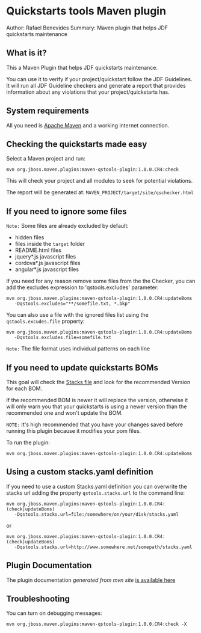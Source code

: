 Quickstarts tools Maven plugin
==============================
Author: Rafael Benevides
Summary: Maven plugin that helps JDF quickstarts maintenance

What is it?
-----------

This a Maven Plugin that helps JDF quickstarts maintenance.

You can use it to verify if your project/quickstart follow the JDF Guidelines. It will run all JDF Guideline checkers and generate a report that provides information about any violations that your project/quickstarts has.


System requirements
-------------------

All you need is [Apache Maven](http://maven.apache.org/) and a working internet connection.


Checking the quickstarts made easy
----------------------------------

Select a Maven project and run:

    mvn org.jboss.maven.plugins:maven-qstools-plugin:1.0.0.CR4:check
    

This will check your project and all modules to seek for potential violations.

The report will be generated at: `MAVEN_PROJECT/target/site/qschecker.html`

If you need to ignore some files
--------------------------------

`Note:` Some files are already excluded by default: 
 - hidden files
 - files inside the `target` folder
 - README.html files
 - jquery*.js javascript files
 - cordova*.js javascript files
 - angular*.js javascript files

If you need for any reason remove some files from the the Checker, you can add the excludes expression to 'qstools.excludes' parameter:

    mvn org.jboss.maven.plugins:maven-qstools-plugin:1.0.0.CR4:updateBoms 
       -Dqstools.excludes="**/somefile.txt, *.bkp"
    

You can also use a file with the ignored files list using the `qstools.excudes.file` property: 

    mvn org.jboss.maven.plugins:maven-qstools-plugin:1.0.0.CR4:updateBoms 
       -Dqstools.excludes.file=somefile.txt
    
`Note:` The file format uses individual patterns on each line

If you need to update quickstarts BOMs
--------------------------------------

This goal will check the [Stacks file](https://github.com/jboss-jdf/jdf-stack/blob/1.0.0.Final/stacks.yaml)  and look for the recommended Version for each BOM.

If the recommended BOM is newer it will replace the version, otherwise it will only warn you that your quickstarts is using a newer version than the recommended one and won't  update the BOM.

`NOTE:` It's high recommended that you have your changes saved before running this plugin because it modifies your pom files.

To run the plugin:

    mvn org.jboss.maven.plugins:maven-qstools-plugin:1.0.0.CR4:updateBoms  
    


Using a custom stacks.yaml definition
-------------------------------------

If you need to use a custom Stacks.yaml definition you can overwrite the stacks url adding the property `qstools.stacks.url` to the command line:

    mvn org.jboss.maven.plugins:maven-qstools-plugin:1.0.0.CR4:(check|updateBoms) 
       -Dqstools.stacks.url=file:/somewhere/on/your/disk/stacks.yaml 
    

or

    mvn org.jboss.maven.plugins:maven-qstools-plugin:1.0.0.CR4:(check|updateBoms) 
       -Dqstools.stacks.url=http://www.somewhere.net/somepath/stacks.yaml 
    


Plugin Documentation
---------------------

The plugin documentation *generated from mvn site* [is available here](target/site/plugin-info.html) 


Troubleshooting
---------------

You can turn on debugging messages:   

    mvn org.jboss.maven.plugins:maven-qstools-plugin:1.0.0.CR4:check -X
    


